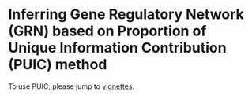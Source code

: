# Inferring Gene Regulatory Network (GRN) based on Proportion of Unique Information Contribution (PUIC) method
To use PUIC, please jump to [vignettes](https://hmutpw.github.io/PUIC/index.html).
